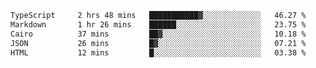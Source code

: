 <!--START_SECTION:waka-->

```txt
TypeScript     2 hrs 48 mins   ███████████▓░░░░░░░░░░░░░   46.27 %
Markdown       1 hr 26 mins    ██████░░░░░░░░░░░░░░░░░░░   23.75 %
Cairo          37 mins         ██▓░░░░░░░░░░░░░░░░░░░░░░   10.18 %
JSON           26 mins         █▓░░░░░░░░░░░░░░░░░░░░░░░   07.21 %
HTML           12 mins         █░░░░░░░░░░░░░░░░░░░░░░░░   03.38 %
```

<!--END_SECTION:waka-->